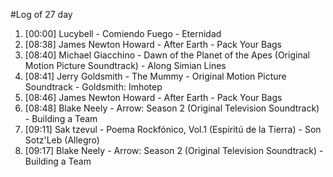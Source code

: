 #Log of 27 day

1. [00:00] Lucybell - Comiendo Fuego - Eternidad
1. [08:38] James Newton Howard - After Earth - Pack Your Bags
1. [08:40] Michael Giacchino - Dawn of the Planet of the Apes (Original Motion Picture Soundtrack) - Along Simian Lines
1. [08:41] Jerry Goldsmith - The Mummy - Original Motion Picture Soundtrack - Goldsmith: Imhotep
1. [08:46] James Newton Howard - After Earth - Pack Your Bags
1. [08:48] Blake Neely - Arrow: Season 2 (Original Television Soundtrack) - Building a Team
1. [09:11] Sak tzevul - Poema Rockfónico, Vol.1 (Espiritú de la Tierra) - Son Sotz'Leb (Allegro)
1. [09:17] Blake Neely - Arrow: Season 2 (Original Television Soundtrack) - Building a Team
